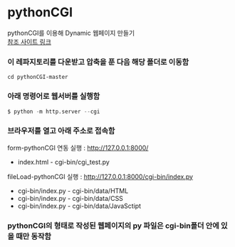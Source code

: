 # pythonCGI

pythonCGI를 이용해 Dynamic 웹페이지 만들기  
[참조 사이트 링크](https://dzone.com/articles/python-simple-http-server-with-cgi-scripts-enabled)  

### 이 레파지토리를 다운받고 압축을 푼 다음 해당 폴더로 이동함  
```
cd pythonCGI-master
```

### 아래 명령어로 웹서버를 실행함  
```python
$ python -m http.server --cgi
```

### 브라우저를 열고 아래 주소로 접속함  
form-pythonCGI 연동 실행 : http://127.0.0.1:8000/  
* index.html - cgi-bin/cgi_test.py  

fileLoad-pythonCGI 실행 : http://127.0.0.1:8000/cgi-bin/index.py  
* cgi-bin/index.py - cgi-bin/data/HTML  
* cgi-bin/index.py - cgi-bin/data/CSS  
* cgi-bin/index.py - cgi-bin/data/JavaSctipt  

### pythonCGI의 형태로 작성된 웹페이지의 py 파일은 cgi-bin폴더 안에 있을 때만 동작함  


